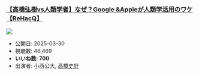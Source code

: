 ### [【高橋弘樹vs人類学者】なぜ？Google &Appleが人類学活用のワケ【ReHacQ】](https://www.youtube.com/watch?v=wjVbKf6WGAU)
[![](https://img.youtube.com/vi/wjVbKf6WGAU/sddefault.jpg)](https://www.youtube.com/watch?v=wjVbKf6WGAU)
-   公開日: 2025-03-30
-   視聴数: 46,469
-   **いいね数: 700**
-   出演者: 小西公大, [高橋史好](/rehacq_fan/people/高橋史好 "wikilink")
